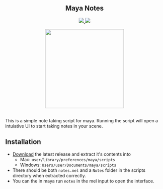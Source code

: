 <div align="center">
    <h2>Maya Notes</h2>
    <a href="https://github.com/Masstrix/maya-notes/releases/latest">
        <img src="https://img.shields.io/github/v/release/Masstrix/maya-notes?include_prereleases&style=for-the-badge">
    </a>
    <a href="https://github.com/Masstrix/maya-notes/releases/latest/download/Notes.zip">
        <img src="https://img.shields.io/github/downloads/Masstrix/maya-notes/total?style=for-the-badge">
    </a>
</div>
<br>

<div align="center">
    <img src="https://i.imgur.com/kHQ8g6W.png" height="250">
</div>
<br>

This is a simple note taking script for maya. Running the script will open a intuiative UI to start taking notes in your scene.

## Installation
- [Download](https://github.com/Masstrix/maya-notes/releases/latest/download/Notes.zip) the latest release and extract it's contents into
  - Mac: `user/library/preferences/maya/scripts`
  - Windows: `Users/user/Documents/maya/scripts`
- There should be both `notes.mel` and a `Notes` folder in the scripts directory when extracted correctly.
- You can the in maya run `notes` in the mel input to 
open the interface.
